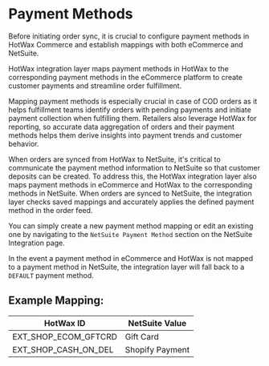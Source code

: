 # Payment Methods

Before initiating order sync, it is crucial to configure payment methods in HotWax Commerce and establish mappings with both eCommerce and NetSuite.

HotWax integration layer maps payment methods in HotWax to the corresponding payment methods in the eCommerce platform to create customer payments and streamline order fulfillment.

Mapping payment methods is especially crucial in case of COD orders as it helps fulfillment teams identify orders with pending payments and initiate payment collection when fulfilling them. Retailers also leverage HotWax for reporting, so accurate data aggregation of orders and their payment methods helps them derive insights into payment trends and customer behavior.

When orders are synced from HotWax to NetSuite, it's critical to communicate the payment method information to NetSuite so that customer deposits can be created. To address this, the HotWax integration layer also maps payment methods in eCommerce and HotWax to the corresponding methods in NetSuite. When orders are synced to NetSuite, the integration layer checks saved mappings and accurately applies the defined payment method in the order feed.

You can simply create a new payment method mapping or edit an existing one by navigating to the `NetSuite Payment Method` section on the NetSuite Integration page.

In the event a payment method in eCommerce and HotWax is not mapped to a payment method in NetSuite, the integration layer will fall back to a `DEFAULT` payment method.

## Example Mapping:

| HotWax ID          | NetSuite Value |
|---------------------|----------------|
| EXT_SHOP_ECOM_GFTCRD| Gift Card      |
| EXT_SHOP_CASH_ON_DEL| Shopify Payment|
